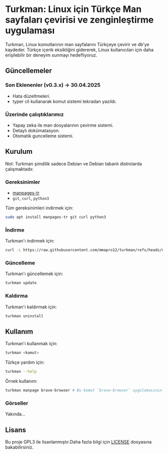 
# Turkman: Linux için Türkçe Man sayfaları çevirisi ve zenginleştirme uygulaması

Turkman, Linux komutlarının man sayfalarını Türkçeye çevirir ve db'ye kaydeder. Türkçe içerik eksikliğini gidererek, Linux kullanıcıları için daha erişilebilir bir deneyim sunmayı hedefliyoruz.



## Güncellemeler 

### Son Eklenenler (v0.3.x) -> 30.04.2025 

- Hata düzeltmeleri.
- typer cli kullanarak komut sistemi tekradan yazıldı.

### Üzerinde çalıştıklarımız

- Yapay zeka ile man dosyalarının çevirme sistemi.
- Detaylı dokümatasyon.
- Otomatik guncelleme sistemi.



## Kurulum

Not: Turkman şimdilik sadece Debian ve Debian tabanlı distrolarda çalışmaktadır.

### Gereksinimler

- [manpages-tr](https://github.com/TLBP/manpages-tr/)
- `git`, `curl`, `python3`

Tüm gereksinimleri indirmek için:
```bash
sudo apt install manpages-tr git curl python3
```

### İndirme

Turkman'ı indirmek için:

```bash
curl -L https://raw.githubusercontent.com/mmapro12/turkman/refs/heads/main/install.sh | sudo bash
```

### Güncelleme

Turkman'ı güncellemek için:

```bash
turkman update
```

### Kaldırma 

Turkman'ı kaldırmak için:

```bash
turkman uninstall
```



## Kullanım 
Turkman'ı kullanmak için:

```bash
turkman <komut>
```
Türkçe yardım için:

```bash
turkman --help
```

Örnek kullanım:

```bash
turkman manpage brave-browser # Bu komut `brave-browser` uygulamasının man dosyasını Türkçe görüntüler.
```

### Görseller
Yakında...



## Lisans
Bu proje GPL3 ile lisanlanmıştır.Daha fazla bilgi için [LICENSE](./LICENSE) dosyasına bakabilirsiniz.

